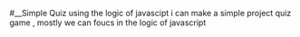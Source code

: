 #__Simple Quiz
using the logic of javascipt i can make a simple project quiz game , mostly we can foucs in the logic of javascript
